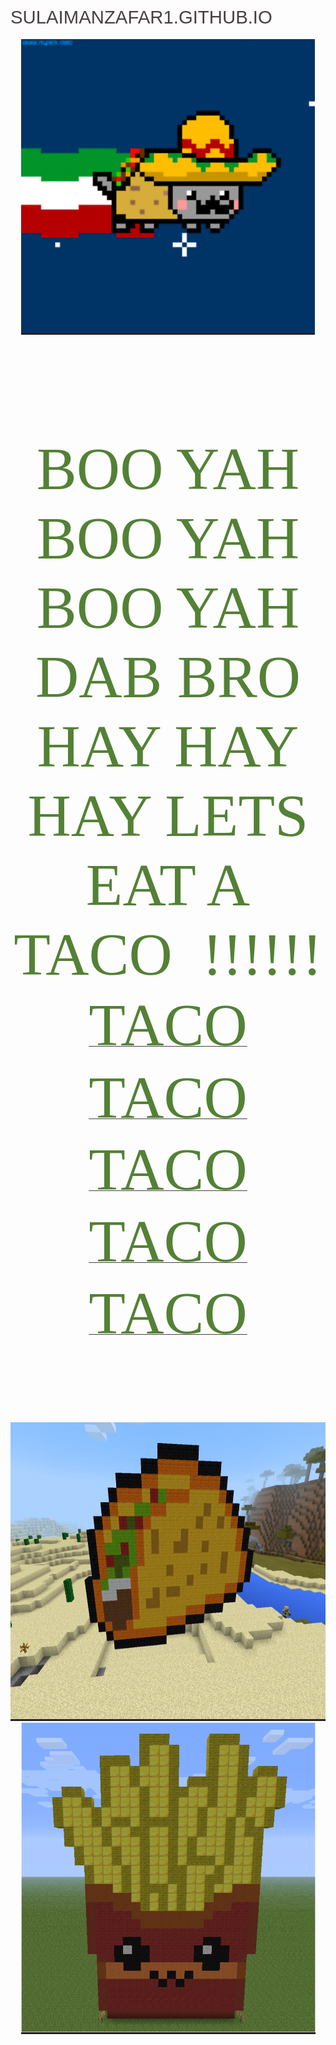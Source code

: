 # sulaimanzafar1.github.io
<html>

<head>
<meta http-equiv=Content-Type content="text/html; charset=unicode">
<meta name=Generator content="Microsoft Word 15 (filtered)">
<style>
<!--
 /* Font Definitions */
 @font-face
	{font-family:"Cambria Math";
	panose-1:2 4 5 3 5 4 6 3 2 4;}
@font-face
	{font-family:Tahoma;
	panose-1:2 11 6 4 3 5 4 4 2 4;}
@font-face
	{font-family:"Segoe UI";
	panose-1:2 11 6 4 2 2 2 2 2 4;}
@font-face
	{font-family:"American Typewriter";
	panose-1:2 9 6 4 2 0 4 2 3 4;}
 /* Style Definitions */
 p.MsoNormal, li.MsoNormal, div.MsoNormal
	{margin-top:0in;
	margin-right:0in;
	margin-bottom:.25in;
	margin-left:0in;
	line-height:120%;
	font-size:14.0pt;
	font-family:"Tahoma",sans-serif;
	color:#483E41;}
h1
	{mso-style-link:"Heading 1 Char";
	margin-top:0in;
	margin-right:0in;
	margin-bottom:14.0pt;
	margin-left:0in;
	line-height:110%;
	page-break-after:avoid;
	font-size:22.0pt;
	font-family:"Tahoma",sans-serif;
	color:#483E41;
	text-transform:uppercase;
	font-weight:normal;}
h2
	{mso-style-link:"Heading 2 Char";
	margin-top:7.0pt;
	margin-right:0in;
	margin-bottom:6.0pt;
	margin-left:0in;
	line-height:110%;
	page-break-after:avoid;
	font-size:12.0pt;
	font-family:"Tahoma",sans-serif;
	color:#33B7D3;
	text-transform:uppercase;}
h3
	{mso-style-link:"Heading 3 Char";
	margin-top:7.0pt;
	margin-right:0in;
	margin-bottom:6.0pt;
	margin-left:0in;
	line-height:110%;
	page-break-after:avoid;
	font-size:12.0pt;
	font-family:"Tahoma",sans-serif;
	color:#483E41;
	text-transform:uppercase;}
h4
	{mso-style-link:"Heading 4 Char";
	margin-top:7.0pt;
	margin-right:0in;
	margin-bottom:6.0pt;
	margin-left:0in;
	line-height:110%;
	page-break-after:avoid;
	font-size:12.0pt;
	font-family:"Tahoma",sans-serif;
	color:#483E41;
	text-transform:uppercase;
	font-weight:normal;}
h5
	{mso-style-link:"Heading 5 Char";
	margin-top:7.0pt;
	margin-right:0in;
	margin-bottom:6.0pt;
	margin-left:0in;
	line-height:110%;
	page-break-after:avoid;
	font-size:10.0pt;
	font-family:"Tahoma",sans-serif;
	color:#33B7D3;
	text-transform:uppercase;}
h6
	{mso-style-link:"Heading 6 Char";
	margin-top:7.0pt;
	margin-right:0in;
	margin-bottom:6.0pt;
	margin-left:0in;
	line-height:110%;
	page-break-after:avoid;
	font-size:10.0pt;
	font-family:"Tahoma",sans-serif;
	color:#33B7D3;
	text-transform:uppercase;
	font-weight:normal;}
p.MsoHeading7, li.MsoHeading7, div.MsoHeading7
	{mso-style-link:"Heading 7 Char";
	margin-top:7.0pt;
	margin-right:0in;
	margin-bottom:6.0pt;
	margin-left:0in;
	line-height:110%;
	page-break-after:avoid;
	font-size:10.0pt;
	font-family:"Tahoma",sans-serif;
	color:#96858A;
	text-transform:uppercase;
	font-weight:bold;}
p.MsoHeading8, li.MsoHeading8, div.MsoHeading8
	{mso-style-link:"Heading 8 Char";
	margin-top:7.0pt;
	margin-right:0in;
	margin-bottom:6.0pt;
	margin-left:0in;
	line-height:110%;
	page-break-after:avoid;
	font-size:10.0pt;
	font-family:"Tahoma",sans-serif;
	color:#96858A;
	text-transform:uppercase;}
p.MsoHeading9, li.MsoHeading9, div.MsoHeading9
	{mso-style-link:"Heading 9 Char";
	margin-top:7.0pt;
	margin-right:0in;
	margin-bottom:6.0pt;
	margin-left:0in;
	line-height:110%;
	page-break-after:avoid;
	font-size:8.0pt;
	font-family:"Tahoma",sans-serif;
	color:#33B7D3;
	text-transform:uppercase;
	font-weight:bold;}
p.MsoHeader, li.MsoHeader, div.MsoHeader
	{mso-style-link:"Header Char";
	margin:0in;
	margin-bottom:.0001pt;
	font-size:14.0pt;
	font-family:"Tahoma",sans-serif;
	color:#483E41;}
p.MsoFooter, li.MsoFooter, div.MsoFooter
	{mso-style-link:"Footer Char";
	margin:0in;
	margin-bottom:.0001pt;
	font-size:22.0pt;
	font-family:"Tahoma",sans-serif;
	color:#96858A;}
p.MsoCaption, li.MsoCaption, div.MsoCaption
	{margin-top:0in;
	margin-right:0in;
	margin-bottom:10.0pt;
	margin-left:0in;
	font-size:10.0pt;
	font-family:"Tahoma",sans-serif;
	color:#483E41;}
p.MsoTitle, li.MsoTitle, div.MsoTitle
	{margin:0in;
	margin-bottom:.0001pt;
	font-size:44.0pt;
	font-family:"Tahoma",sans-serif;
	color:#483E41;
	text-transform:uppercase;
	font-weight:bold;}
p.MsoSubtitle, li.MsoSubtitle, div.MsoSubtitle
	{margin-top:0in;
	margin-right:0in;
	margin-bottom:13.0pt;
	margin-left:0in;
	line-height:120%;
	font-size:44.0pt;
	font-family:"Tahoma",sans-serif;
	color:#483E41;
	text-transform:uppercase;}
p.MsoDate, li.MsoDate, div.MsoDate
	{mso-style-link:"Date Char";
	margin-top:0in;
	margin-right:0in;
	margin-bottom:14.0pt;
	margin-left:0in;
	font-size:17.0pt;
	font-family:"Tahoma",sans-serif;
	color:#483E41;
	text-transform:uppercase;
	font-weight:bold;}
a:link, span.MsoHyperlink
	{color:blue;
	text-decoration:underline;}
a:visited, span.MsoHyperlinkFollowed
	{color:purple;
	text-decoration:underline;}
strong
	{color:#483E41;}
em
	{color:#33B7D3;
	font-style:normal;}
p.MsoAcetate, li.MsoAcetate, div.MsoAcetate
	{mso-style-link:"Balloon Text Char";
	margin-top:0in;
	margin-right:0in;
	margin-bottom:.25in;
	margin-left:0in;
	font-size:9.0pt;
	font-family:"Segoe UI",sans-serif;
	color:#483E41;}
span.MsoPlaceholderText
	{color:gray;}
p.MsoListParagraph, li.MsoListParagraph, div.MsoListParagraph
	{margin-top:0in;
	margin-right:0in;
	margin-bottom:.25in;
	margin-left:.5in;
	line-height:120%;
	font-size:14.0pt;
	font-family:"Tahoma",sans-serif;
	color:#483E41;}
p.MsoQuote, li.MsoQuote, div.MsoQuote
	{margin-top:13.0pt;
	margin-right:0in;
	margin-bottom:13.0pt;
	margin-left:0in;
	line-height:120%;
	font-size:20.0pt;
	font-family:"Tahoma",sans-serif;
	color:#483E41;}
p.MsoIntenseQuote, li.MsoIntenseQuote, div.MsoIntenseQuote
	{margin-top:13.0pt;
	margin-right:0in;
	margin-bottom:13.0pt;
	margin-left:0in;
	line-height:120%;
	font-size:20.0pt;
	font-family:"Tahoma",sans-serif;
	color:#33B7D3;}
span.MsoSubtleEmphasis
	{color:#96858A;
	font-weight:normal;
	font-style:normal;}
span.MsoIntenseEmphasis
	{color:#33B7D3;
	font-weight:bold;
	font-style:normal;}
span.MsoSubtleReference
	{font-variant:normal !important;
	color:#483E41;
	text-transform:uppercase;}
span.MsoIntenseReference
	{font-variant:normal !important;
	color:#483E41;
	text-transform:uppercase;
	letter-spacing:0pt;
	font-weight:bold;}
span.MsoBookTitle
	{font-family:"Tahoma",sans-serif;
	letter-spacing:0pt;
	font-weight:normal;
	font-style:normal;
	text-decoration:underline;}
p.MsoTocHeading, li.MsoTocHeading, div.MsoTocHeading
	{margin-top:0in;
	margin-right:0in;
	margin-bottom:14.0pt;
	margin-left:0in;
	line-height:110%;
	page-break-after:avoid;
	font-size:22.0pt;
	font-family:"Tahoma",sans-serif;
	color:#483E41;
	text-transform:uppercase;}
span.Heading1Char
	{mso-style-name:"Heading 1 Char";
	mso-style-link:"Heading 1";
	font-family:"Tahoma",sans-serif;
	text-transform:uppercase;}
span.Heading2Char
	{mso-style-name:"Heading 2 Char";
	mso-style-link:"Heading 2";
	font-family:"Tahoma",sans-serif;
	color:#33B7D3;
	text-transform:uppercase;
	font-weight:bold;}
span.Heading3Char
	{mso-style-name:"Heading 3 Char";
	mso-style-link:"Heading 3";
	font-family:"Tahoma",sans-serif;
	text-transform:uppercase;
	font-weight:bold;}
span.Heading4Char
	{mso-style-name:"Heading 4 Char";
	mso-style-link:"Heading 4";
	font-family:"Tahoma",sans-serif;
	text-transform:uppercase;}
span.Heading5Char
	{mso-style-name:"Heading 5 Char";
	mso-style-link:"Heading 5";
	font-family:"Tahoma",sans-serif;
	color:#33B7D3;
	text-transform:uppercase;
	font-weight:bold;}
span.Heading6Char
	{mso-style-name:"Heading 6 Char";
	mso-style-link:"Heading 6";
	font-family:"Tahoma",sans-serif;
	color:#33B7D3;
	text-transform:uppercase;}
p.msonormal0, li.msonormal0, div.msonormal0
	{mso-style-name:msonormal;
	margin-right:0in;
	margin-left:0in;
	font-size:12.0pt;
	font-family:"Times New Roman",serif;}
span.Heading7Char
	{mso-style-name:"Heading 7 Char";
	mso-style-link:"Heading 7";
	font-family:"Tahoma",sans-serif;
	color:#96858A;
	text-transform:uppercase;
	font-weight:bold;}
span.Heading8Char
	{mso-style-name:"Heading 8 Char";
	mso-style-link:"Heading 8";
	font-family:"Tahoma",sans-serif;
	color:#96858A;
	text-transform:uppercase;}
span.Heading9Char
	{mso-style-name:"Heading 9 Char";
	mso-style-link:"Heading 9";
	font-family:"Tahoma",sans-serif;
	color:#33B7D3;
	text-transform:uppercase;
	font-weight:bold;}
span.HeaderChar
	{mso-style-name:"Header Char";
	mso-style-link:Header;}
span.FooterChar
	{mso-style-name:"Footer Char";
	mso-style-link:Footer;
	color:#96858A;}
span.TitleChar
	{mso-style-name:"Title Char";
	mso-style-link:msotitlecxsplast;
	font-family:"Tahoma",sans-serif;
	text-transform:uppercase;
	font-weight:bold;}
p.msotitlecxspfirst, li.msotitlecxspfirst, div.msotitlecxspfirst
	{mso-style-name:msotitlecxspfirst;
	mso-style-link:"Title Char";
	margin:0in;
	margin-bottom:.0001pt;
	font-size:44.0pt;
	font-family:"Tahoma",sans-serif;
	color:#483E41;
	text-transform:uppercase;
	font-weight:bold;}
p.msotitlecxspmiddle, li.msotitlecxspmiddle, div.msotitlecxspmiddle
	{mso-style-name:msotitlecxspmiddle;
	mso-style-link:"Title Char";
	margin:0in;
	margin-bottom:.0001pt;
	font-size:44.0pt;
	font-family:"Tahoma",sans-serif;
	color:#483E41;
	text-transform:uppercase;
	font-weight:bold;}
p.msotitlecxsplast, li.msotitlecxsplast, div.msotitlecxsplast
	{mso-style-name:msotitlecxsplast;
	mso-style-link:"Title Char";
	margin:0in;
	margin-bottom:.0001pt;
	font-size:44.0pt;
	font-family:"Tahoma",sans-serif;
	color:#483E41;
	text-transform:uppercase;
	font-weight:bold;}
span.SubtitleChar
	{mso-style-name:"Subtitle Char";
	mso-style-link:msosubtitlecxsplast;
	font-family:"Tahoma",sans-serif;
	text-transform:uppercase;}
p.msosubtitlecxspfirst, li.msosubtitlecxspfirst, div.msosubtitlecxspfirst
	{mso-style-name:msosubtitlecxspfirst;
	mso-style-link:"Subtitle Char";
	margin:0in;
	margin-bottom:.0001pt;
	line-height:120%;
	font-size:44.0pt;
	font-family:"Tahoma",sans-serif;
	color:#483E41;
	text-transform:uppercase;}
p.msosubtitlecxspmiddle, li.msosubtitlecxspmiddle, div.msosubtitlecxspmiddle
	{mso-style-name:msosubtitlecxspmiddle;
	mso-style-link:"Subtitle Char";
	margin:0in;
	margin-bottom:.0001pt;
	line-height:120%;
	font-size:44.0pt;
	font-family:"Tahoma",sans-serif;
	color:#483E41;
	text-transform:uppercase;}
p.msosubtitlecxsplast, li.msosubtitlecxsplast, div.msosubtitlecxsplast
	{mso-style-name:msosubtitlecxsplast;
	mso-style-link:"Subtitle Char";
	margin-top:0in;
	margin-right:0in;
	margin-bottom:13.0pt;
	margin-left:0in;
	line-height:120%;
	font-size:44.0pt;
	font-family:"Tahoma",sans-serif;
	color:#483E41;
	text-transform:uppercase;}
span.DateChar
	{mso-style-name:"Date Char";
	mso-style-link:Date;
	text-transform:uppercase;
	font-weight:bold;}
span.BalloonTextChar
	{mso-style-name:"Balloon Text Char";
	mso-style-link:"Balloon Text";
	font-family:"Segoe UI",sans-serif;}
p.msolistparagraphcxspfirst, li.msolistparagraphcxspfirst, div.msolistparagraphcxspfirst
	{mso-style-name:msolistparagraphcxspfirst;
	margin-top:0in;
	margin-right:0in;
	margin-bottom:0in;
	margin-left:.5in;
	margin-bottom:.0001pt;
	line-height:120%;
	font-size:14.0pt;
	font-family:"Tahoma",sans-serif;
	color:#483E41;}
p.msolistparagraphcxspmiddle, li.msolistparagraphcxspmiddle, div.msolistparagraphcxspmiddle
	{mso-style-name:msolistparagraphcxspmiddle;
	margin-top:0in;
	margin-right:0in;
	margin-bottom:0in;
	margin-left:.5in;
	margin-bottom:.0001pt;
	line-height:120%;
	font-size:14.0pt;
	font-family:"Tahoma",sans-serif;
	color:#483E41;}
p.msolistparagraphcxsplast, li.msolistparagraphcxsplast, div.msolistparagraphcxsplast
	{mso-style-name:msolistparagraphcxsplast;
	margin-top:0in;
	margin-right:0in;
	margin-bottom:.25in;
	margin-left:.5in;
	line-height:120%;
	font-size:14.0pt;
	font-family:"Tahoma",sans-serif;
	color:#483E41;}
span.QuoteChar
	{mso-style-name:"Quote Char";
	mso-style-link:msoquotecxsplast;}
p.msoquotecxspfirst, li.msoquotecxspfirst, div.msoquotecxspfirst
	{mso-style-name:msoquotecxspfirst;
	mso-style-link:"Quote Char";
	margin-top:13.0pt;
	margin-right:0in;
	margin-bottom:0in;
	margin-left:0in;
	margin-bottom:.0001pt;
	line-height:120%;
	font-size:20.0pt;
	font-family:"Tahoma",sans-serif;
	color:#483E41;}
p.msoquotecxspmiddle, li.msoquotecxspmiddle, div.msoquotecxspmiddle
	{mso-style-name:msoquotecxspmiddle;
	mso-style-link:"Quote Char";
	margin:0in;
	margin-bottom:.0001pt;
	line-height:120%;
	font-size:20.0pt;
	font-family:"Tahoma",sans-serif;
	color:#483E41;}
p.msoquotecxsplast, li.msoquotecxsplast, div.msoquotecxsplast
	{mso-style-name:msoquotecxsplast;
	mso-style-link:"Quote Char";
	margin-top:0in;
	margin-right:0in;
	margin-bottom:13.0pt;
	margin-left:0in;
	line-height:120%;
	font-size:20.0pt;
	font-family:"Tahoma",sans-serif;
	color:#483E41;}
span.IntenseQuoteChar
	{mso-style-name:"Intense Quote Char";
	mso-style-link:msointensequotecxsplast;
	color:#33B7D3;}
p.msointensequotecxspfirst, li.msointensequotecxspfirst, div.msointensequotecxspfirst
	{mso-style-name:msointensequotecxspfirst;
	mso-style-link:"Intense Quote Char";
	margin-top:13.0pt;
	margin-right:0in;
	margin-bottom:0in;
	margin-left:0in;
	margin-bottom:.0001pt;
	line-height:120%;
	font-size:20.0pt;
	font-family:"Tahoma",sans-serif;
	color:#33B7D3;}
p.msointensequotecxspmiddle, li.msointensequotecxspmiddle, div.msointensequotecxspmiddle
	{mso-style-name:msointensequotecxspmiddle;
	mso-style-link:"Intense Quote Char";
	margin:0in;
	margin-bottom:.0001pt;
	line-height:120%;
	font-size:20.0pt;
	font-family:"Tahoma",sans-serif;
	color:#33B7D3;}
p.msointensequotecxsplast, li.msointensequotecxsplast, div.msointensequotecxsplast
	{mso-style-name:msointensequotecxsplast;
	mso-style-link:"Intense Quote Char";
	margin-top:0in;
	margin-right:0in;
	margin-bottom:13.0pt;
	margin-left:0in;
	line-height:120%;
	font-size:20.0pt;
	font-family:"Tahoma",sans-serif;
	color:#33B7D3;}
p.msochpdefault, li.msochpdefault, div.msochpdefault
	{mso-style-name:msochpdefault;
	margin-right:0in;
	margin-left:0in;
	font-size:14.0pt;
	font-family:"Tahoma",sans-serif;
	color:#483E41;}
.MsoChpDefault
	{font-size:14.0pt;
	font-family:"Tahoma",sans-serif;
	color:#483E41;}
@page WordSection1
	{size:8.5in 11.0in;
	margin:54.7pt 1.7in 88.55pt 60.5pt;}
div.WordSection1
	{page:WordSection1;}
-->
</style>

</head>

<body lang=EN-US link=blue vlink=purple>

<div class=WordSection1>

<p class=MsoNormal align=center style='margin-bottom:0in;margin-bottom:.0001pt;
text-align:center;line-height:normal'><a
href="https://knowyourmeme.com/photos/417015-nyan-cat" target="_blank"><span
style='font-size:12.0pt;font-family:"Arial",sans-serif;color:#660099;
border:none windowtext 1.0pt;padding:0in;background:#222222;text-decoration:
none'><img border=0 width=470 height=470
src="blackninja_website.fld/image003.gif" alt="Image result for moving nyan cat"></span></a></p>

<p class=MsoNormal align=center style='text-align:center'>&nbsp;</p>

<p class=MsoTitle align=center style='text-align:center'><span
style='font-size:72.0pt;font-family:"American Typewriter",serif;color:#538135;
font-weight:normal'>&nbsp;</span></p>

<p class=MsoTitle align=center style='text-align:center'><span
style='font-size:72.0pt;font-family:"American Typewriter",serif;color:#538135;
font-weight:normal'>boo yah boo yah</span></p>

<p class=MsoTitle align=center style='text-align:center'><span
style='font-size:72.0pt;font-family:"American Typewriter",serif;color:#538135;
font-weight:normal'>boo yah</span></p>

<p class=MsoTitle align=center style='text-align:center'><span
style='font-size:72.0pt;font-family:"American Typewriter",serif;color:#538135;
font-weight:normal'>dab bro HAY HAY HAY lets eat a TACO&nbsp; !!!!!!</span></p>

<p class=MsoNormal align=center style='text-align:center'><u><span
style='font-size:72.0pt;line-height:120%;font-family:"American Typewriter",serif;
color:#538135;text-transform:uppercase'>Taco Taco Taco Taco Taco</span></u></p>

<p class=MsoNormal align=center style='text-align:center'>&nbsp;</p>

<p class=MsoNormal align=center style='text-align:center'>&nbsp;</p>

<p class=MsoNormal align=center style='margin-bottom:0in;margin-bottom:.0001pt;
text-align:center;line-height:normal'><a
href="https://www.deviantart.com/kcbarron2000/art/Pixel-Taco-D-689919929"
target="_blank"><span style='font-size:12.0pt;font-family:"Arial",sans-serif;
color:#660099;border:none windowtext 1.0pt;padding:0in;background:#222222;
text-decoration:none'><img border=0 width=826 height=475
src="blackninja_website.fld/image001.jpg" alt="Image result for minecraft taco"></span></a></p>

<p class=MsoNormal align=center style='margin-bottom:0in;margin-bottom:.0001pt;
text-align:center;line-height:normal'><a
href="https://www.deviantart.com/aurora-bloodshard/art/Minecraft-Pixel-Art-Smiling-Fries-428402885"
target="_blank"><span style='font-size:12.0pt;font-family:"Arial",sans-serif;
color:#660099;border:none windowtext 1.0pt;padding:0in;background:#222222;
text-decoration:none'><img border=0 width=471 height=496
src="blackninja_website.fld/image002.png" alt="Related image"></span></a></p>

<p class=MsoNormal align=center style='text-align:center'>&nbsp;</p>

<p class=MsoNormal align=center style='text-align:center'>&nbsp;</p>

<p class=MsoNormal align=center style='text-align:center'>&nbsp;</p>

<p class=MsoNormal><span style='font-size:10.0pt;line-height:120%'>&nbsp;</span></p>

</div>

</body>

</html>
